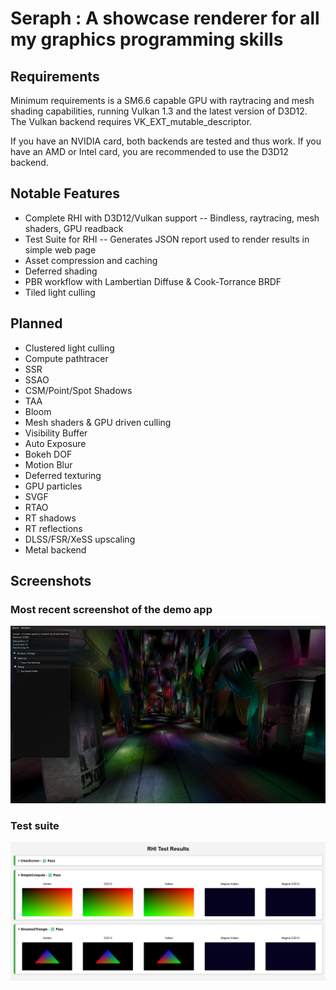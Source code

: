 # Seraph : A showcase renderer for all my graphics programming skills

## Requirements

Minimum requirements is a SM6.6 capable GPU with raytracing and mesh shading capabilities, running Vulkan 1.3 and the latest version of D3D12.
The Vulkan backend requires VK_EXT_mutable_descriptor.

If you have an NVIDIA card, both backends are tested and thus work.
If you have an AMD or Intel card, you are recommended to use the D3D12 backend.

## Notable Features

- Complete RHI with D3D12/Vulkan support -- Bindless, raytracing, mesh shaders, GPU readback
- Test Suite for RHI -- Generates JSON report used to render results in simple web page
- Asset compression and caching
- Deferred shading
- PBR workflow with Lambertian Diffuse & Cook-Torrance BRDF
- Tiled light culling

## Planned

- Clustered light culling
- Compute pathtracer
- SSR
- SSAO
- CSM/Point/Spot Shadows
- TAA
- Bloom
- Mesh shaders & GPU driven culling
- Visibility Buffer
- Auto Exposure
- Bokeh DOF
- Motion Blur
- Deferred texturing
- GPU particles
- SVGF
- RTAO
- RT shadows
- RT reflections
- DLSS/FSR/XeSS upscaling
- Metal backend

## Screenshots

### Most recent screenshot of the demo app
![](.github/june15.png)

### Test suite
![](.github/tests.png)
